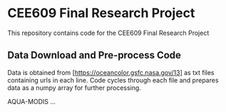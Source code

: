 # CEE609 Final Research Project
This repository contains code for the CEE609 Final Research Project
 
## Data Download and Pre-process Code
Data is obtained from [https://oceancolor.gsfc.nasa.gov/13] as txt files containing urls in each line. Code cycles through each file and prepares data as a numpy array for further processing. 

AQUA-MODIS ... 
<citation> 


